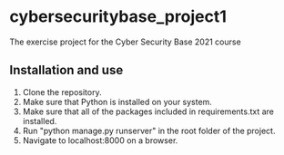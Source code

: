 # cybersecuritybase_project1
The exercise project for the Cyber Security Base 2021 course

## Installation and use
1. Clone the repository.
2. Make sure that Python is installed on your system. 
3. Make sure that all of the packages included in requirements.txt are installed.
4. Run "python manage.py runserver" in the root folder of the project.
5. Navigate to localhost:8000 on a browser.